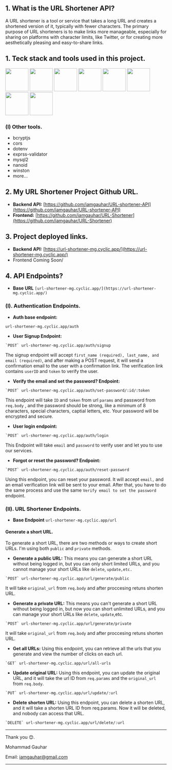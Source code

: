 ## 1. What is the URL Shortener API?
A URL shortener is a tool or service that takes a long URL and creates a shortened version of it, typically with fewer characters. The primary purpose of URL shorteners is to make links more manageable, especially for sharing on platforms with character limits, like Twitter, or for creating more aesthetically pleasing and easy-to-share links.

## 1. Teck stack and tools used in this project.
 <p>
   <img style="width:72px" src="https://cdn.icon-icons.com/icons2/2699/PNG/512/reactjs_logo_icon_168875.png"/>
   <img style="width:72px" src="https://img.icons8.com/color/512/000000/javascript"/>
   <img style="width:72px" src="https://img.icons8.com/color/512/000000/tailwindcss"/>
   <img style="width:72px" src="https://img.icons8.com/color/512/000000/nodejs.png"/>
   <img style="width:72px" src="https://img.icons8.com/color/512/000000/express-js"/>
   <img style="width:72px" src="https://img.icons8.com/color/512/000000/mysql-logo"/>
   <img style="width:72px" src="https://nodemailer.com/nm_logo_200x136.png"/>
   <img style="width:72px" src="https://jwt.io/img/pic_logo.svg"/>
 </p>

### (I) Other tools.
 - bcryptjs
 - cors
 - dotenv
 - exprss-validator
 - mysql2
 - nanoid
 - winston
 - more...
 
## 2. My URL Shortener Project Github URL.
- **Backend API:** [﻿https://github.com/iamgauhar/URL-shortener-API](https://github.com/iamgauhar/URL-shortener-API) 
- **Frontend:** [﻿https://github.com/iamgauhar/URL-Shortener](https://github.com/iamgauhar/URL-Shortener) 
## 3. Project deployed links.
- **Backend API:** [﻿https://url-shortener-mg.cyclic.app/](https://url-shortener-mg.cyclic.app/) 
- Frontend            Coming Soon/
## 4. API Endpoints?
- **Base URL** `﻿[﻿url-shortener-mg.cyclic.app/](https://url-shortener-mg.cyclic.app/)` 
### (I). Authentication Endpoints.
- **Auth base endpoint:**
```
﻿url-shortener-mg.cyclic.app/auth
```
- **User Signup Endpoint:**
```
`﻿POST` url-shortener-mg.cyclic.app/auth/signup
```
The signup endpoint will accept `first_name (required), last_name, and email (required)`, and after making a POST request, it will send a confirmation email to the user with a confirmation link. The verification link contains `userID` and `token` to verify the user. 

- **Verify the email and set the password? Endpoint:**
```
`﻿POST` url-shortener-mg.cyclic.app/auth/set-password/:id/:token
```
This endpoint will take `ID` and `token` from url `params` and password from `req.body` , and the password should be strong, like a minimum of 8 characters, special characters, captial letters, etc. Your password will be encrypted and secure. 

- **User login endpoint:**
```
﻿`﻿POST` url-shortener-mg.cyclic.app/auth/login
```
This Endpoint will take `email` and `password` to verify user and let you to use our services.

- **Forgot or reset the password? Endpoint:**
```
`﻿POST` url-shortener-mg.cyclic.app/auth/reset-password
```
Using this endpoint, you can reset your password. It will accept `email,` and an email verification link will be sent to your email. After that, you have to do the same process and use the same `Verify email to set the password` endpoint. 



### (II). URL Shortener Endpoints.
- **Base Endpoint** `url-shortener-mg.cyclic.app/url` 
#### Generate a short URL.
To generate a short URL, there are two methods or ways to create short URLs. I'm using both `public` and `private`  methods.

- **Generate a public URL:** This means you can generate a short URL without being logged in, but you can only short limited URLs, and you cannot manage your short URLs like `delete`, `update,etc. ` 
```
`﻿POST` url-shortener-mg.cyclic.app/url/generate/public
```
It will take `original_url` from `req.body` and after proccesing retuns shorten URL.

- **Generate a private URL:** This means you can't generate a short URL without being logged in, but now you can short unlimited URLs, and you can manage your short URLs like  `delete`, `update`,etc. 
```
`﻿POST` url-shortener-mg.cyclic.app/url/generate/private
```
It will take `original_url` from `req.body` and after proccesing retuns shorten URL.

- **Get all URLs:** Using this endpoint, you can retrieve all the urls that you generate and view the number of clicks on each url.
```
`﻿GET` url-shortener-mg.cyclic.app/url/all-urls
```
- **Update original URL:** Using this endpoint, you can update the original URL, and it will take the url ID from `req.params` and the `original_url` from `req.body`. 
```
`﻿PUT` url-shortener-mg.cyclic.app/url/update/:url
```
- **Delete shorten URL:** Using this endpoint, you can delete a shorten URL, and it will take a shorten URL ID from req.params. Now it will be deleted, and nobody can access that URL. 
```
`﻿DELETE` url-shortener-mg.cyclic.app/url/delete/:url
```
---

Thank you 😊.

Mohammad Gauhar

Email: ﻿[﻿iamgauhar@gmail.com](mailto:iamgauhar@gmail.com) 

---



